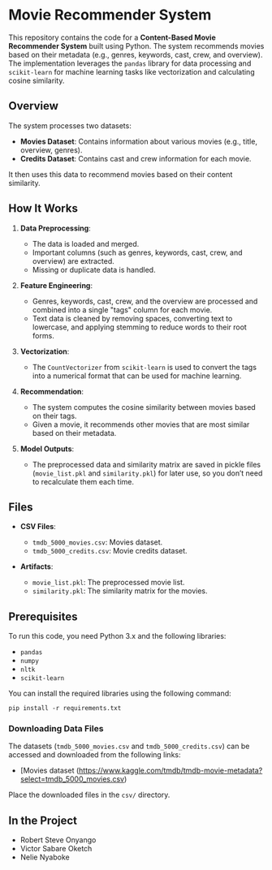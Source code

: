 # Movie Recommender System

This repository contains the code for a **Content-Based Movie Recommender System** built using Python. The system recommends movies based on their metadata (e.g., genres, keywords, cast, crew, and overview). The implementation leverages the `pandas` library for data processing and `scikit-learn` for machine learning tasks like vectorization and calculating cosine similarity.

## Overview

The system processes two datasets:
- **Movies Dataset**: Contains information about various movies (e.g., title, overview, genres).
- **Credits Dataset**: Contains cast and crew information for each movie.

It then uses this data to recommend movies based on their content similarity.

## How It Works

1. **Data Preprocessing**:
   - The data is loaded and merged.
   - Important columns (such as genres, keywords, cast, crew, and overview) are extracted.
   - Missing or duplicate data is handled.
   
2. **Feature Engineering**:
   - Genres, keywords, cast, crew, and the overview are processed and combined into a single "tags" column for each movie.
   - Text data is cleaned by removing spaces, converting text to lowercase, and applying stemming to reduce words to their root forms.

3. **Vectorization**:
   - The `CountVectorizer` from `scikit-learn` is used to convert the tags into a numerical format that can be used for machine learning.
   
4. **Recommendation**:
   - The system computes the cosine similarity between movies based on their tags.
   - Given a movie, it recommends other movies that are most similar based on their metadata.

5. **Model Outputs**:
   - The preprocessed data and similarity matrix are saved in pickle files (`movie_list.pkl` and `similarity.pkl`) for later use, so you don’t need to recalculate them each time.

## Files

- **CSV Files**: 
  - `tmdb_5000_movies.csv`: Movies dataset.
  - `tmdb_5000_credits.csv`: Movie credits dataset.

- **Artifacts**:
  - `movie_list.pkl`: The preprocessed movie list.
  - `similarity.pkl`: The similarity matrix for the movies.

## Prerequisites

To run this code, you need Python 3.x and the following libraries:

- `pandas`
- `numpy`
- `nltk`
- `scikit-learn`

You can install the required libraries using the following command:


`pip install -r requirements.txt`


### Downloading Data Files

The datasets (`tmdb_5000_movies.csv` and `tmdb_5000_credits.csv`) can be accessed and downloaded from the following links:

- [Movies dataset (https://www.kaggle.com/tmdb/tmdb-movie-metadata?select=tmdb_5000_movies.csv)

Place the downloaded files in the `csv/` directory.

## In the Project

* Robert Steve Onyango
* Victor Sabare Oketch
* Nelie Nyaboke
